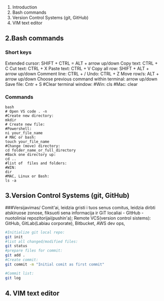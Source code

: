 1. Introduction
2. Bash commands
3. Version Control Systems (git, GitHub)
4. VIM text editor
   


## 2.Bash commands
### Short keys
Extended cursor:
SHIFT + CTRL = ALT + arrow up/down
Copy text: CTRL + C
Cut text: CTRL + X
Paste text: CTRL + V
Copy all row: SHIFT + ALT + arrow up/down
Comment line: CTRL + /
Undo: CTRL + Z
Move row/s: ALT + arrow up/down
Choose previous command within terminal: arrow up/down
Save file: Cntr + S
#Clear terminal window:
#Win:
cls
#Mac: 
clear



### Commands
```
bash
# Open VS code . -n 
#Create new directory:
mkdir
# Create new file:
#Powershell: 
ni your_file_name
# MAC or bash:
touch your_file_name
#Change (move) directory:
cd folder_name_or_full_directory
#Back one directory up:
cd ..
#list of  files and folders:
#WIN:
dir
#MAC, Linux or Bash:
ls -a

```
## 3.Version Control Systems (git, GitHub)

###Versijavimas/ Comit'ai, leidzia gristi i tuos senus comitus, leidzia dirbti atskiruose zonose, fiksuoti sena informacija ir 
GiT localiai - 
GItHub  - nuotoliniai repozitorijai(pushin'a);
Remote VCS(version control sistems):
GitHub, GitLab(Labiau corporate), Bitbucket, AWS dev ops, 
```bash
#Initialize git local repo:
git init
#list all changed/modified files:
git status
#prepare files for commit:
git add . 
#Create commit:
git commit -m "Initial comit as first commit"

#Commit list:
git log
```



## 4. VIM text editor